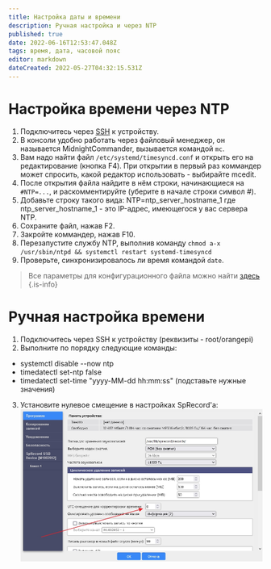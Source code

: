 ```yaml
---
title: Настройка даты и времени
description: Ручная настройка и через NTP
published: true
date: 2022-06-16T12:53:47.048Z
tags: время, дата, часовой пояс
editor: markdown
dateCreated: 2022-05-27T04:32:15.531Z
---
```


# Настройка времени через NTP
1. Подключитесь через [SSH](/ru/m-mt/ssh) к устройству.
2. В консоли удобно работать через файловый менеджер, он называется MidnightCommander, вызывается командой `mc`.
3. Вам надо найти файл `/etc/systemd/timesyncd.conf` и открыть его на редактирование (кнопка F4). При открытии в первый раз коммандер может спросить, какой редактор использовать - выбирайте mcedit.
4. После открытия файла найдите в нём строки, начинающиеся на `#NTP=...`, и раскомментируйте (уберите в начале строки символ #).
5. Добавьте строку такого вида:
NTP=ntp_server_hostname_1
где ntp_server_hostname_1 - это IP-адрес, имеющегося у вас сервера NTP.
6. Сохраните файл, нажав F2.
7. Закройте коммандер, нажав F10.
8. Перезапустите службу NTP, выполнив команду `chmod a-x /usr/sbin/ntpd && systemctl restart systemd-timesyncd`
9. Проверьте, синхронизировалось ли время командой `date`.

> Все параметры для конфигурационного файла можно найти [здесь](https://www.freedesktop.org/software/systemd/man/timesyncd.conf.html#)
{.is-info}


# Ручная настройка времени
1. Подключитесь через SSH к устройству (реквизиты - root/orangepi)
2. Выполните по порядку следующие команды:
 - systemctl disable --now ntp
 - timedatectl set-ntp false
 - timedatectl set-time "yyyy-MM-dd hh:mm:ss" (подставьте нужные значения)
3. Установите нулевое смещение в настройках SpRecord'а:
![time.jpg](/m-mt/time.jpg)